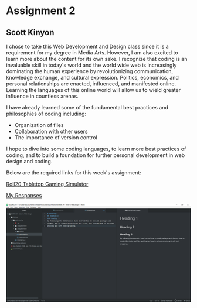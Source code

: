 # Assignment 2
## Scott Kinyon

I chose to take this Web Development and Design class since it is a requirement for my degree in Media Arts.  However, I am also excited to learn more about the content for its own sake.  I recognize that coding is an invaluable skill in today's world and the world wide web is increasingly dominating the human experience by revolutionizing communication, knowledge exchange, and cultural expression.  Politics, economics, and personal relationships are enacted, influenced, and manifested online.  Learning the languages of this online world will allow us to wield greater influence in countless arenas.

I have already learned some of the fundamental best practices and philosophies of coding including:
+ Organization of files
+ Collaboration with other users
+ The importance of version control

I hope to dive into some coding languages, to learn more best practices of coding, and to build a foundation for further personal development in web design and coding.

Below are the required links for this week's assignment:

[Roll20 Tabletop Gaming Simulator](https://roll20.net)

[My Responses](./responses.txt)

![My Screenshot](./images/screenshot.png)
